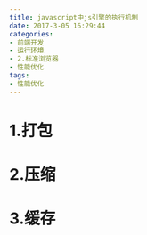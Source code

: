 ```yaml
---
title: javascript中js引擎的执行机制
date: 2017-3-05 16:29:44
categories:
- 前端开发
- 运行环境
- 2.标准浏览器
- 性能优化
tags:
- 性能优化
---
```


# 1.打包

# 2.压缩

# 3.缓存

